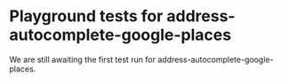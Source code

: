 # Playground tests for address-autocomplete-google-places
We are still awaiting the first test run for address-autocomplete-google-places.
